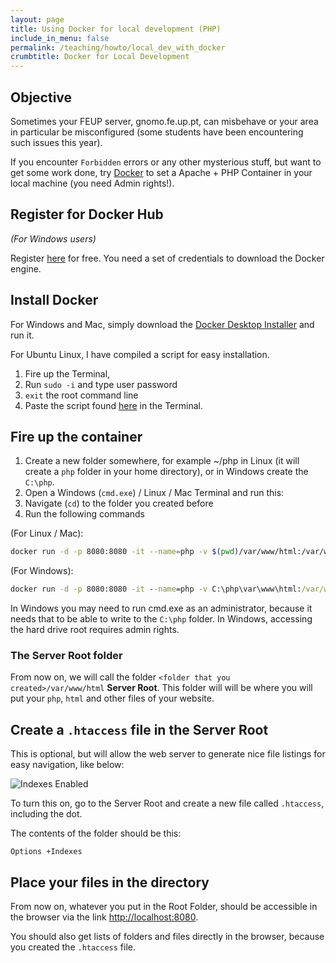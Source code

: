 ```yaml
---
layout: page
title: Using Docker for local development (PHP)
include_in_menu: false
permalink: /teaching/howto/local_dev_with_docker
crumbtitle: Docker for Local Development
---
```


##  Objective

Sometimes your FEUP server, gnomo.fe.up.pt, can misbehave or your area in particular be misconfigured (some students have been encountering such issues this year).

If you encounter `Forbidden` errors or any other mysterious stuff, but want to get some work done, try [Docker](https://www.docker.com/products/docker-desktop) to set a Apache + PHP Container in your local machine (you need Admin rights!).

## Register for Docker Hub

*(For Windows users)*

Register [here](https://hub.docker.com/signup) for free. You need a set of credentials to download the Docker engine.

## Install Docker

For Windows and Mac, simply download the [Docker Desktop Installer](https://www.docker.com/products/docker-desktop) and run it. 

For Ubuntu Linux, I have compiled a script for easy installation.

1. Fire up the Terminal, 
2. Run `sudo -i` and type user password
3. `exit` the root command line
4. Paste the script found [here](/install/docker/ubuntu/18/2018/11/05/install-docker-ubuntu18/) in the Terminal.

## Fire up the container

1. Create a new folder somewhere, for example ~/php in Linux (it will create a `php` folder in your home directory), or in Windows create the `C:\php`. 
2. Open a Windows  (`cmd.exe`) / Linux / Mac Terminal and run this:
3. Navigate (`cd`) to the folder you created before
4. Run the following commands

(For Linux / Mac):

```bash
docker run -d -p 8080:8080 -it --name=php -v $(pwd)/var/www/html:/var/www/html quay.io/vesica/php73:dev
```

(For Windows):

```cmd
docker run -d -p 8080:8080 -it --name=php -v C:\php\var\www\html:/var/www/html quay.io/vesica/php73:dev
```

In Windows you may need to run cmd.exe as an administrator, because it needs that to be able to write to the `C:\php` folder. In Windows, accessing the hard drive root requires admin rights.

### The Server Root folder

From now on, we will call the folder `<folder that you created>/var/www/html` **Server Root**. This folder will will be where you will put your `php`, `html` and other files of your website.

## Create a `.htaccess` file in the Server Root

This is optional, but will allow the web server to generate nice file listings for easy navigation, like below:

![Indexes Enabled](/teaching/howto/local_dev_with_docker/indexes.png)

To turn this on, go to the Server Root and create a new file called `.htaccess`, including the dot. 

The contents of the folder should be this:

```apacheconf
Options +Indexes
```

## Place your files in the directory

From now on, whatever you put in the Root Folder, should be accessible in the browser via the link [http://localhost:8080](http://localhost:8080). 

You should also get lists of folders and files directly in the browser, because you created the `.htaccess` file.
	
